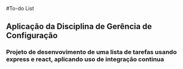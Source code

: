 #To-do List

## Aplicação da Disciplina de Gerência de Configuração

### Projeto de desenvovimento de uma lista de tarefas usando express e react, aplicando uso de integração continua 
